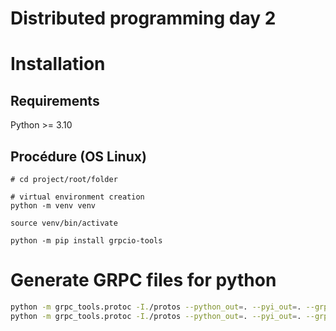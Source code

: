 # Distributed programming day 2

# Installation

## Requirements

Python >= 3.10

## Procédure (OS Linux)

```shell
# cd project/root/folder

# virtual environment creation
python -m venv venv

source venv/bin/activate

python -m pip install grpcio-tools
```

# Generate GRPC files for python

```sh
python -m grpc_tools.protoc -I./protos --python_out=. --pyi_out=. --grpc_python_out=. card.proto
python -m grpc_tools.protoc -I./protos --python_out=. --pyi_out=. --grpc_python_out=. users.proto
```

